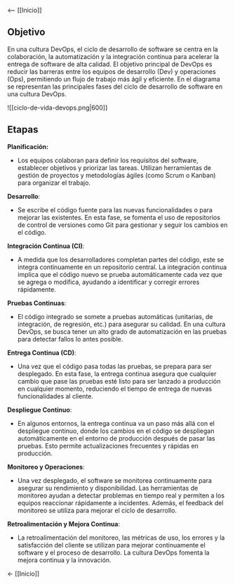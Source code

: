 <-- [[Inicio]]
## Objetivo

En una cultura DevOps, el ciclo de desarrollo de software se centra en la colaboración, la automatización y la integración continua para acelerar la entrega de software de alta calidad. El objetivo principal de DevOps es reducir las barreras entre los equipos de desarrollo (Dev) y operaciones (Ops), permitiendo un flujo de trabajo más ágil y eficiente. En el diagrama se representan las principales fases del ciclo de desarrollo de software en una cultura DevOps.

![[ciclo-de-vida-devops.png|600]]

## Etapas

**Planificación:**
- Los equipos colaboran para definir los requisitos del software, establecer objetivos y priorizar las tareas. Utilizan herramientas de gestión de proyectos y metodologías ágiles (como Scrum o Kanban) para organizar el trabajo.

**Desarrollo**:    
- Se escribe el código fuente para las nuevas funcionalidades o para mejorar las existentes. En esta fase, se fomenta el uso de repositorios de control de versiones como Git para gestionar y seguir los cambios en el código.

**Integración Continua (CI)**:
- A medida que los desarrolladores completan partes del código, este se integra continuamente en un repositorio central. La integración continua implica que el código nuevo se prueba automáticamente cada vez que se agrega o modifica, ayudando a identificar y corregir errores rápidamente.

**Pruebas Continuas**:
- El código integrado se somete a pruebas automáticas (unitarias, de integración, de regresión, etc.) para asegurar su calidad. En una cultura DevOps, se busca tener un alto grado de automatización en las pruebas para detectar fallos lo antes posible.

**Entrega Continua (CD)**:
- Una vez que el código pasa todas las pruebas, se prepara para ser desplegado. En esta fase, la entrega continua asegura que cualquier cambio que pase las pruebas esté listo para ser lanzado a producción en cualquier momento, reduciendo el tiempo de entrega de nuevas funcionalidades al cliente.

**Despliegue Continuo**:
   - En algunos entornos, la entrega continua va un paso más allá con el despliegue continuo, donde los cambios en el código se despliegan automáticamente en el entorno de producción después de pasar las pruebas. Esto permite actualizaciones frecuentes y rápidas en producción.

**Monitoreo y Operaciones**:
 - Una vez desplegado, el software se monitorea continuamente para asegurar su rendimiento y disponibilidad. Las herramientas de monitoreo ayudan a detectar problemas en tiempo real y permiten a los equipos reaccionar rápidamente a incidentes. Además, el feedback del monitoreo se utiliza para mejorar el ciclo de desarrollo.

 **Retroalimentación y Mejora Continua**:
 - La retroalimentación del monitoreo, las métricas de uso, los errores y la satisfacción del cliente se utilizan para mejorar continuamente el software y el proceso de desarrollo. La cultura DevOps fomenta la mejora continua y la innovación.

<- [[Inicio]]